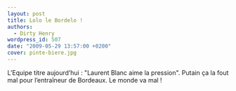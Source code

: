 ```yaml
---
layout: post
title: Lolo le Bordelo !
authors:
  - Dirty Henry
wordpress_id: 507
date: "2009-05-29 13:57:00 +0200"
cover: pinte-biere.jpg
---
```


L’Equipe titre aujourd’hui : "Laurent Blanc aime la pression". Putain ça la fout
mal pour l’entraîneur de Bordeaux. Le monde va mal !
